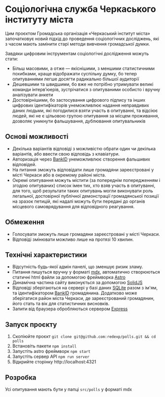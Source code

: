 # Соціологічна служба Черкаського інституту міста

Цим проєктом Громадська організація «Черкаський інститут міста» започатковує новий підхід до проведення соціологічних досліджень, які з часом мають замінити старі методи вивчення громадської думки.

Завдяки цифровим інструментам соціологічні дослідження можуть стати:

- Більш масовими, а отже — якіснішими, з меншими статистичними похибками, краще відображати суспільну думку, бо тепер опитуваннями легше досягти радикально більшої аудиторії
- Дешевшими та швидшими, бо вже не потрібно утримувати великі команди інтерв’юерів, зустрічатися з опитуваними особисто і вручну аналізувати анкети
- Достовірнішими, бо застосування цифрового підпису та інших цифрових ідентифікаторів унеможливлює надання неправдивих даних людьми, які погодилися взяти участь в опитуванні, та відсіює людей, які не є цільовою групою опитування за місцем проживання, дозволяє уникнути фальшування, дублювання опитувальників

## Основі можливості

- Декілька варіантів відповіді з можливістю обрати один чи декілька варіантів, або ввести свою відповідь з клавіатури.
- Авторизація через [BankID](https://bank.gov.ua/ua/bank-id-nbu) унеможливлює створення фальшивих відповідей.
- На питання зможуть відповідати лише громадяни зареєстровані у місті Черкаси або в окремому районі міста.
- Окремі опитування можуть містити (за попереднім попередженням і згодою опитуваних) список імен тих, хто взяв участь в опитуванні, для того, щоб результати таких опитувань могли виконувати роль легальної, достовірної публічної демонстрації громадянської позиції на зразок петицій, які надалі можуть бути передані до органів місцевого самоврядування для відповідного реагування.

## Обмеження

- Голосувати зможуть лише громадяни зареєстровані у місті Черкаси.
- Відповіді змінювати можливо лише на протязі 10 хвилин.

## Технічні характеристики

- Відсутність будь-якої адмін панелі, що зменшує ризик зламу.
- Питання пишуться вручну у форматі [mdx](https://mdxjs.com), автоматично створюються статичні html файли за допомогою фреймворка [Astro](https://astro.build)
- Динамічна частина сайту виконується за допомогою [SolidJS](https://solidjs.com)
- Відповіді зберігаються на сервері у базі даних [SQLite](https://sqlite.org) разом з ім'ям, та ідентифікатором [BankID](https://bank.gov.ua/ua/bank-id-nbu) громадянина. Додатково може зберігатися район міста Черкаси, де зареєстрований громадянин, його стать та вік для статистичних висновків.
- Запити від браузера обробляються сервером [Express](https://expressjs.com)

## Запуск проєкту

1. Скопіюйте проєкт `git clone git@github.com:redexp/polls.git && cd polls`
2. Встановіть пакети `npm install`
3. Запустіть astro фреймворк `npm start`
4. Запустіть сервер API `npm run server`
5. Відкрийте сторінку http://localhost:4321

## Розробка

Усі опитування мають бути у папці `src/polls` у форматі mdx

